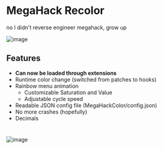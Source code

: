# MegaHack Recolor

no I didn't reverse engineer megahack, grow up

![image](https://user-images.githubusercontent.com/75569094/209216714-f616472b-e13c-45ae-8d75-968ac87eaf36.png)

## Features

- __Can now be loaded through extensions__
- Runtime color change (switched from patches to hooks)
- Rainbow menu animation
    - Customizable Saturation and Value
    - Adjustable cycle speed
- Readable JSON config file (MegaHackColor/config.json)
- No more crashes (hopefully)
- Decimals

#

![image](https://github.com/Ikszyon/MegaHack-Recolor/assets/75569094/0266092a-cec6-4b59-9e17-71f75a33b489)
